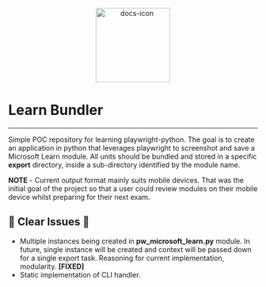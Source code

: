 <p align="center">
<img src="https://res.cloudinary.com/wemakeart/image/upload/v1632678403/learn-bundler/learn-bundle_vcpcga.png" width=150px height="150px"  alt="docs-icon"/>
</p>

# Learn Bundler

---

Simple POC repository for learning playwright-python. The goal is to create an application in python that leverages playwright to screenshot and save a Microsoft Learn module. All units should be bundled and stored in a specific **export** directory, inside a sub-directory identified by the module name.

**NOTE** - Current output format mainly suits mobile devices. That was the initial goal of the project so that a user could review modules on their mobile device whilst preparing for their next exam.

## 🚧 Clear Issues 🚧

* Multiple instances being created in **pw_microsoft_learn.py** module. In future, single instance will be created and context will be passed down for a single export task. Reasoning for current implementation, modularity. **[FIXED]**
* Static implementation of CLI handler.